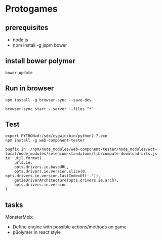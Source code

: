 # Protogames

## prerequisites

* node.js
* npm install -g jspm bower

## install bower polymer

	bower update


## Run in browser

	npm install -g browser-sync --save-dev

	browser-sync start --server --files "*"

## Test

	export PYTHON=d:/sde/cygwin/bin/python2.7.exe
	npm install -g web-component-tester

	bugfix in ./npm/node_modules/web-component-tester/node_modules/wct-local/node_modules/selenium-standalone/lib/compute-download-urls.js
	ie: util.format(
		urls.ie,
		opts.drivers.ie.baseURL,
		opts.drivers.ie.version.slice(0, opts.drivers.ie.version.lastIndexOf('.')),
		getIeDriverArchitecture(opts.drivers.ie.arch),
		opts.drivers.ie.version
	)


## tasks

MonsterMob:
* Define engine with possible actions/methods on game
* püolymer in react style 
